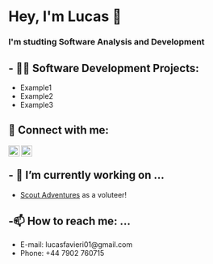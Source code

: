 <h1>Hey, I'm Lucas 👋<br><h3>I'm studting Software Analysis and Development</h3></h1>


<h2>- 👨‍💻 Software Development Projects:</h2>
<ul>
  <li>Example1</li>
  <li>Example2</li>
  <li>Example3</li>
</ul>

<h2> 🤳 Connect with me:</h2>

[<img align="left" alt="JoshMadakor | LinkedIn" width="22px" src="https://cdn.jsdelivr.net/npm/simple-icons@v3/icons/linkedin.svg" />][linkedin]
[<img align="left" alt="JoshMadakor | Instagram" width="22px" src="https://cdn.jsdelivr.net/npm/simple-icons@v3/icons/instagram.svg" />][instagram]

[instagram]: https://www.instagram.com/lucas_favieri/
[linkedin]: https://www.linkedin.com/in/lucas-favieri



<br>

<h2>- 🔭 I’m currently working on ...</h2>
<ul>
  <li> <a text-decoration: none href="https://www.instagram.com/scoutadventures/">Scout Adventures</a> as a voluteer!</li>
</ul>



<h2>-📫 How to reach me: ...</h2>
<ul>
  <li>E-mail: lucasfavieri01@gmail.com</li>
  <li>Phone: +44 7902 760715</li>
</ul>
<!--
**lucasFavieri/lucasFavieri** is a ✨ _special_ ✨ repository because its `README.md` (this file) appears on your GitHub profile.

Here are some ideas to get you started:

- 🔭 I’m currently working on ...
- 🌱 I’m currently learning ...
- 👯 I’m looking to collaborate on ...
- 🤔 I’m looking for help with ...
- 💬 Ask me about ...
- 📫 How to reach me: ...
- 😄 Pronouns: ...
- ⚡ Fun fact: ...
-->
